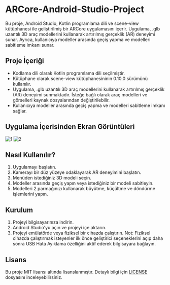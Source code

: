 # ARCore-Android-Studio-Project
Bu proje, Android Studio, Kotlin programlama dili ve scene-view kütüphanesi ile geliştirilmiş bir ARCore uygulamasını içerir. Uygulama, .glb uzantılı 3D araç modellerini kullanarak artırılmış gerçeklik (AR) deneyimi sunar. Ayrıca, kullanıcıya modeller arasında geçiş yapma ve modelleri sabitleme imkanı sunar.

## Proje İçeriği
- Kodlama dili olarak Kotlin programlama dili seçilmiştir.
- Kütüphane olarak scene-view kütüphanesininin 0.10.0 sürümünü kullanılır.
- Uygulama, .glb uzantılı 3D araç modellerini kullanarak artırılmış gerçeklik (AR) deneyimi sunmaktadır. İsteğe bağlı olarak araç modelleri ve görselleri kaynak dosyalarından değiştirilebilir.
- Kullanıcıya modeller arasında geçiş yapma ve modelleri sabitleme imkanı sağlar.

## Uygulama İçerisinden Ekran Görüntüleri
![1](https://github.com/AndacAkyuz/ARCore-Android-Studio-Project/assets/91327557/6756a720-fe13-4c72-a743-cdf07964132a)
![2](https://github.com/AndacAkyuz/ARCore-Android-Studio-Project/assets/91327557/a3b2c783-ceab-4569-9b0b-b7c95c2b92be)


## Nasıl Kullanılır?

1. Uygulamayı başlatın.
2. Kamerayı bir düz yüzeye odaklayarak AR deneyimini başlatın.
3. Menüden istediğiniz 3D modeli seçin.
4. Modeller arasında geçiş yapın veya istediğiniz bir modeli sabitleyin.
5. Modelleri 2 parmağınızı kullanarak büyütme, küçültme ve döndürme işlemlerini yapın.

## Kurulum

1. Projeyi bilgisayarınıza indirin.
2. Android Studio'yu açın ve projeyi içe aktarın.
3. Projeyi emülatörde veya fiziksel bir cihazda çalıştırın.
Not: Fiziksel cihazda çalıştırmak isteyenler ilk önce geliştirici seçeneklerini açıp daha sonra USB Hata Ayıklama özelliğini aktif ederek bilgisayara bağlayın.

## Lisans

Bu proje MIT lisansı altında lisanslanmıştır. Detaylı bilgi için [LICENSE](LICENSE) dosyasını inceleyebilirsiniz.
